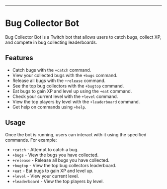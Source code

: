 ---

# Bug Collector Bot

Bug Collector Bot is a Twitch bot that allows users to catch bugs, collect XP, and compete in bug collecting leaderboards.

## Features

- Catch bugs with the `+catch` command.
- View your collected bugs with the `+bugs` command.
- Release all bugs with the `+release` command.
- See the top bug collectors with the `+bugtop` command.
- Eat bugs to gain XP and level up using the `+eat` command.
- Check your current level with the `+level` command.
- View the top players by level with the `+leaderboard` command.
- Get help on commands using `+help`.

## Usage

Once the bot is running, users can interact with it using the specified commands. For example:

- `+catch` - Attempt to catch a bug.
- `+bugs` - View the bugs you have collected.
- `+release` - Release all bugs you have collected.
- `+bugtop` - View the top bug collectors leaderboard.
- `+eat` - Eat bugs to gain XP and level up.
- `+level` - View your current level.
- `+leaderboard` - View the top players by level.
